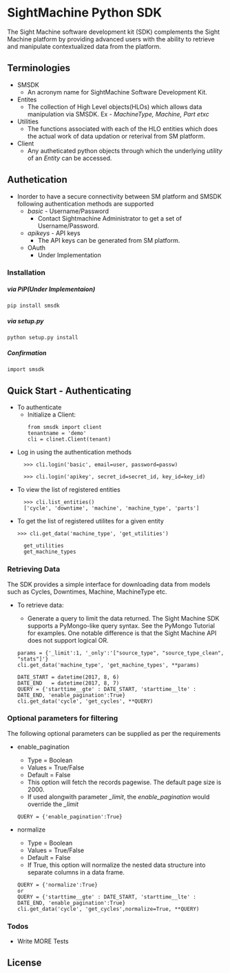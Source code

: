 # SightMachine Python SDK

The Sight Machine software development kit (SDK) complements the Sight Machine platform by providing advanced users with the ability to retrieve and manipulate contextualized data from the platform.


## Terminologies
- SMSDK
  - An acronym name for SightMachine Software Development Kit.
- Entites
    - The collection of High Level objects(HLOs) which allows data manipulation via SMSDK. Ex - *MachineType, Machine, Part etxc*
- Utilities
  - The functions associated with each of the HLO entities which does the actual work of data updation or reterival from SM platform.
- Client
  - Any autheticated python objects through which the underlying *utility* of an *Entity* can be accessed.  
  
## Authetication
  - Inorder to have a secure connectivity between SM platform and SMSDK following authentication methods are supported 
    -  *basic* - Username/Password
       -  Contact Sightmachine Administrator to get a set of Username/Password.
    -  *apikeys* - API keys
       - The API keys can be generated from SM platform.  
    -  OAuth
       - Under Implementation
  
### Installation

##### via PiP(Under Implementaion)
```
pip install smsdk
```

##### via setup.py
```
python setup.py install
```

##### Confirmation
```
import smsdk
```
## Quick Start - Authenticating
- To authenticate
  - Initialize a Client: 
    ```
    from smsdk import client
    tenantname = 'demo'
    cli = clinet.Client(tenant)
    ```
- Log in using the authentication methods
  ```
    >>> cli.login('basic', email=user, password=passw)
  ```
  ```
    >>> cli.login('apikey', secret_id=secret_id, key_id=key_id)
  ```
- To view the list of registered entities
  ```
    >>> cli.list_entities()
    ['cycle', 'downtime', 'machine', 'machine_type', 'parts']
  ```
- To get the list of registered utilites for a given entity
  ```
  >>> cli.get_data('machine_type', 'get_utilities')

    get_utilities
    get_machine_types
  ```
### Retrieving Data
The SDK provides a simple interface for downloading data from models such as Cycles, Downtimes, Machine, MachineType etc.
- To retrieve data:
  -  Generate a query to limit the data returned.
The Sight Machine SDK supports a PyMongo-like query syntax. See the PyMongo Tutorial for examples. One notable difference is that the Sight Machine API does not support logical OR.
  ```
  params = {'_limit':1, '_only':'["source_type", "source_type_clean", "stats"]'}
  cli.get_data('machine_type', 'get_machine_types', **params)
  ```
  
  ```
  DATE_START = datetime(2017, 8, 6)
  DATE_END   = datetime(2017, 8, 7)
  QUERY = {'starttime__gte' : DATE_START, 'starttime__lte' : DATE_END, 'enable_pagination':True}
  cli.get_data('cycle', 'get_cycles', **QUERY)
  ```

### Optional parameters for filtering 
The following optional parameters can be supplied as per the requirements
- enable_pagination
  -  Type = Boolean
  -  Values = True/False
  -  Default = False
  -  This option will fetch the records pagewise. The default page size is 2000.
  -  If used alongwith parameter *_limit*, the *enable_pagination* would override the *_limit* 
  ```
  QUERY = {'enable_pagination':True}
  ```
  
- normalize
  -  Type = Boolean
  -  Values = True/False
  -  Default = False
  -  If True, this option will normalize the nested data structure into separate columns in a data frame.
  ```
  QUERY = {'normalize':True}
  or
  QUERY = {'starttime__gte' : DATE_START, 'starttime__lte' : DATE_END, 'enable_pagination':True}
  cli.get_data('cycle', 'get_cycles',normalize=True, **QUERY)
  ```
### Todos

 - Write MORE Tests


License
----


